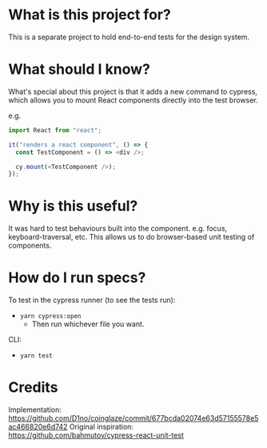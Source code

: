 # What is this project for?

This is a separate project to hold end-to-end tests for the design system.

# What should I know?

What's special about this project is that it adds a new command to cypress, which allows you to mount React components directly into the test browser.

e.g.

```js
import React from "react";

it("renders a react component", () => {
  const TestComponent = () => <div />;

  cy.mount(<TestComponent />);
});
```

# Why is this useful?

It was hard to test behaviours built into the component. e.g. focus, keyboard-traversal, etc.
This allows us to do browser-based unit testing of components.

# How do I run specs?

To test in the cypress runner (to see the tests run):
- `yarn cypress:open`
  - Then run whichever file you want.

CLI:
- `yarn test`

# Credits

Implementation: https://github.com/D1no/coinglaze/commit/677bcda02074e63d57155578e5ac466820e6d742
Original inspiration: https://github.com/bahmutov/cypress-react-unit-test